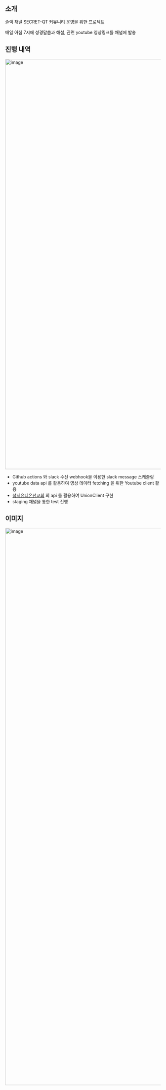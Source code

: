 ## 소개

슬랙 채널 SECRET-QT 커뮤니티 운영을 위한 프로젝트

매일 아침 7시에 성경말씀과 해설, 관련 youtube 영상링크를 채널에 발송


## 진행 내역

<img width="1325" alt="image" src="https://user-images.githubusercontent.com/82504981/236675389-1d7c4169-1612-487b-bf2b-0d304a1d8f13.png">

- Github actions 와 slack 수신 webhook을 이용한 slack message 스캐줄링
- youtube data api 를 활용하여 영상 데이터 fetching 을 위한 Youtube client 활용
- [성서유니온선교회](https://sum.su.or.kr:8888/bible/today) 의 api 를 활용하여 UnionClient 구현
- staging 채널을 통한 test 진행

## 이미지

<img width="1800" alt="image" src="https://user-images.githubusercontent.com/82504981/236675173-49666ae9-577c-4c86-98a2-79c46fb65331.png">
